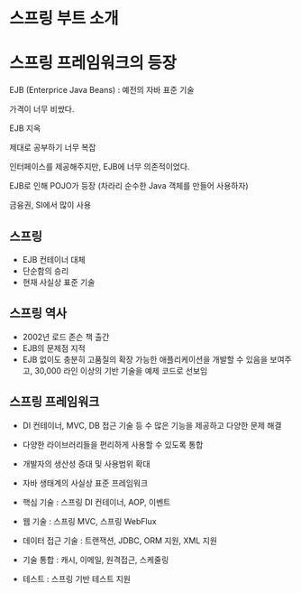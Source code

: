 # 스프링 부트 소개

# 스프링 프레임워크의 등장

EJB (Enterprice Java Beans) : 예전의 자바 표준 기술

가격이 너무 비쌌다.

EJB 지옥

제대로 공부하기 너무 복잡

인터페이스를 제공해주지만, EJB에 너무 의존적이었다.

EJB로 인해 POJO가 등장 (차라리 순수한 Java 객체를 만들어 사용하자)

금융권, SI에서 많이 사용

## 스프링

- EJB 컨테이너 대체
- 단순함의 승리
- 현재 사실상 표준 기술

## 스프링 역사

- 2002년 로드 존슨 책 출간
- EJB의 문제점 지적
- EJB 없이도 충분히 고품질의 확장 가능한 애플리케이션을 개발할 수 있음을 보여주고, 30,000 라인 이상의 기반 기술을 예제 코드로 선보임

## 스프링 프레임워크

- DI 컨테이너, MVC, DB 접근 기술 등 수 많은 기능을 제공하고 다양한 문제 해결
- 다양한 라이브러리들을 편리하게 사용할 수 있도록 통합
- 개발자의 생산성 증대 및 사용범위 확대
- 자바 생태계의 사실상 표준 프레임워크

- 핵심 기술 : 스프링 DI 컨테이너, AOP, 이벤트
- 웹 기술 : 스프링 MVC, 스프링 WebFlux
- 데이터 접근 기술 : 트랜잭션, JDBC, ORM 지원, XML 지원
- 기술 통합 : 캐시, 이메일, 원격접근, 스케줄링
- 테스트 : 스프링 기반 테스트 지원
